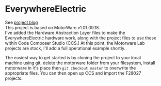 # EverywhereElectric  
See [project blog](https://hackaday.io/project/2484-everywhereelectric)  
This project is based on MotorWare v1.01.00.18.  
I've added the Hardware Abstraction Layer files to make the EverywhereElectric hardware work, along with the project files to use these within Code Composer Studio (CCS.) At this point, the Motorware Lab projects are stock, I'll add a full operational example shortly. 
  
The easiest way to get started is by cloning the project to your local machine using git, delete the motorware folder from your filesystem, Install motorware in it's place then `git checkout master` to overwrite the appropriate files.
You can then open up CCS and import the F28027 projects.
